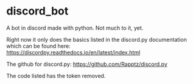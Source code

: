 # discord_bot
A bot in discord made with python. Not much to it, yet.

Right now it only does the basics listed in the discord.py documentation which can be found here:
https://discordpy.readthedocs.io/en/latest/index.html

The github for discord.py:
https://github.com/Rapptz/discord.py

The code listed has the token removed.
